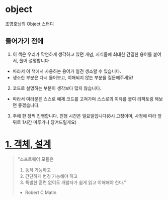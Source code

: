 # object
조영호님의 Object 스터디

## 들어가기 전에

1. 이 책은 우리가 막연하게 생각하고 있던 개념, 지식들에 최대한 간결한 용어를 붙여서, 풀어 설명합니다
- 따라서 이 책에서 사용하는 용어가 일견 생소할 수 있습니다.
- 생소한 부분은 다시 물어보고, 이해되지 않는 부분을 질문해주세요!

2. 코드로 설명하는 부분이 생각보다 많지 않습니다.
- 따라서 여러분은 스스로 예제 코드를 고쳐가며 스스로의 이유를 붙여 리팩토링 해보면 좋겠습니다.

3. 주에 한 장씩 진행합니다. 진행 시간은 일요일입니다(8시 고정이며, 사정에 따라 앞뒤로 1시간 미루거나 당겨드릴게요)


# [1. 객체, 설계](https://github.com/CODE-CLEANERS/object_study/blob/main/src/chapter_one/chapter_one.md)

> "소프트웨어 모듈은
>  1. 동작 가능하고
>  2. 간단하게 변경 가능해야 하고
>  3. 특별한 훈련 없이도 개발자가 쉽게 읽고 이해해야 한다."
>  - Robert C Matin

